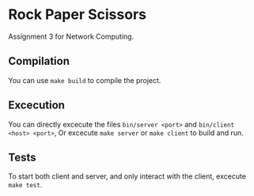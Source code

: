 # Rock Paper Scissors
Assignment 3 for Network Computing.

## Compilation
You can use ```make build``` to compile the project.

## Excecution
You can directly excecute the files ```bin/server <port>``` and ```bin/client <host> <port>```,
Or excecute ```make server``` or ```make client``` to build and run.

## Tests
To start both client and server, and only interact with the client,
excecute ```make test```.

